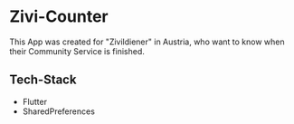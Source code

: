 # Zivi-Counter

This App was created for "Zivildiener" in Austria, who want to know when their Community Service is finished.

## Tech-Stack
 - Flutter
 - SharedPreferences
